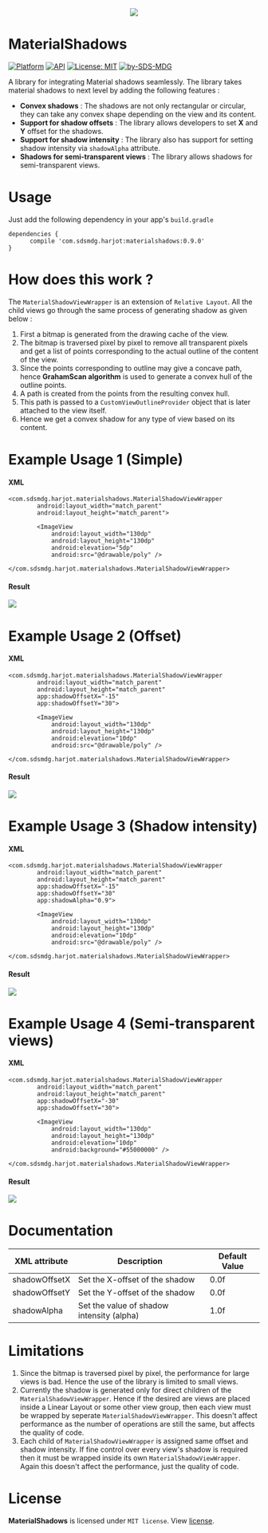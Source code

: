<div align="center"><img src="/screens/cover.png"/></div>

# MaterialShadows
[![Platform](https://img.shields.io/badge/platform-Android-yellow.svg)](https://www.android.com)
[![API](https://img.shields.io/badge/API-21%2B-brightgreen.svg?style=flat)](https://android-arsenal.com/api?level=21)
[![License: MIT](https://img.shields.io/badge/License-MIT-yellow.svg)](https://opensource.org/licenses/MIT)
[![by-SDS-MDG](https://img.shields.io/badge/by-SDS%2C%20MDG-blue.svg)](https://mdg.sdslabs.co)

A library for integrating Material shadows seamlessly. 
The library takes material shadows to next level by adding the following features :

- <b>Convex shadows</b> : The shadows are not only rectangular or circular, they can take any convex shape depending on the view and its content.
- <b>Support for shadow offsets</b> : The library allows developers to set <b>X</b> and <b>Y</b> offset for the shadows.
- <b>Support for shadow intensity</b> : The library also has support for setting shadow intensity via `shadowAlpha` attribute.
- <b>Shadows for semi-transparent views</b> : The library allows shadows for semi-transparent views.

# Usage
Just add the following dependency in your app's `build.gradle`
```
dependencies {
      compile 'com.sdsmdg.harjot:materialshadows:0.9.0'
}
```

# How does this work ?
The `MaterialShadowViewWrapper` is an extension of `Relative Layout`. All the child views go through the same process of generating shadow as given below : 
1. First a bitmap is generated from the drawing cache of the view.
2. The bitmap is traversed pixel by pixel to remove all transparent pixels and get a list of points corresponding to the actual outline of the content of the view.
3. Since the points corresponding to outline may give a concave path, hence <b>GrahamScan algorithm</b> is used to generate a convex hull of the outline points.
4. A path is created from the points from the resulting convex hull.
5. This path is passed to a `CustomViewOutlineProvider` object that is later attached to the view itself.
6. Hence we get a convex shadow for any type of view based on its content.

# Example Usage 1 (Simple)
#### XML
```
<com.sdsmdg.harjot.materialshadows.MaterialShadowViewWrapper
        android:layout_width="match_parent"
        android:layout_height="match_parent">

        <ImageView
            android:layout_width="130dp"
            android:layout_height="130dp"
            android:elevation="5dp"
            android:src="@drawable/poly" />

</com.sdsmdg.harjot.materialshadows.MaterialShadowViewWrapper>
```
#### Result
<img src="/screens/example_1.png"/>

# Example Usage 2 (Offset)
#### XML
```
<com.sdsmdg.harjot.materialshadows.MaterialShadowViewWrapper
        android:layout_width="match_parent"
        android:layout_height="match_parent"
        app:shadowOffsetX="-15"
        app:shadowOffsetY="30">

        <ImageView
            android:layout_width="130dp"
            android:layout_height="130dp"
            android:elevation="10dp"
            android:src="@drawable/poly" />

</com.sdsmdg.harjot.materialshadows.MaterialShadowViewWrapper>
```
#### Result
<img src="/screens/example_2.png"/>

# Example Usage 3 (Shadow intensity)
#### XML
```
<com.sdsmdg.harjot.materialshadows.MaterialShadowViewWrapper
        android:layout_width="match_parent"
        android:layout_height="match_parent"
        app:shadowOffsetX="-15"
        app:shadowOffsetY="30"
        app:shadowAlpha="0.9">

        <ImageView
            android:layout_width="130dp"
            android:layout_height="130dp"
            android:elevation="10dp"
            android:src="@drawable/poly" />

</com.sdsmdg.harjot.materialshadows.MaterialShadowViewWrapper>
```
#### Result
<img src="/screens/example_3.png"/>

# Example Usage 4 (Semi-transparent views)
#### XML
```
<com.sdsmdg.harjot.materialshadows.MaterialShadowViewWrapper
        android:layout_width="match_parent"
        android:layout_height="match_parent"
        app:shadowOffsetX="-30"
        app:shadowOffsetY="30">

        <ImageView
            android:layout_width="130dp"
            android:layout_height="130dp"
            android:elevation="10dp"
            android:background="#55000000" />

</com.sdsmdg.harjot.materialshadows.MaterialShadowViewWrapper>
```
#### Result
<img src="/screens/example_4.png"/>

# Documentation
|XML attribute         |Description                             | Default Value     |
|----------------------|----------------------------------------|-------------------|
|shadowOffsetX         |Set the X-offset of the shadow          |0.0f               |
|shadowOffsetY         |Set the Y-offset of the shadow          |0.0f               |
|shadowAlpha           |Set the value of shadow intensity (alpha)        |1.0f      |

# Limitations
1. Since the bitmap is traversed pixel by pixel, the performance for large views is bad. Hence the use of the library is limited to small views.
2. Currently the shadow is generated only for direct children of the `MaterialShadowViewWrapper`. Hence if the desired are views are placed inside a Linear Layout or some other view group, then each view must be wrapped by seperate `MaterialShadowViewWrapper`. This doesn't affect performance as the number of operations are still the same, but affects the quality of code.
3. Each child of `MaterialShadowViewWrapper` is assigned same offset and shadow intensity. If fine control over every view's shadow is required then it must be wrapped inside its own `MaterialShadowViewWrapper`. Again this doesn't affect the performance, just the quality of code.

# License
<b>MaterialShadows</b> is licensed under `MIT license`. View [license](LICENSE.md).


